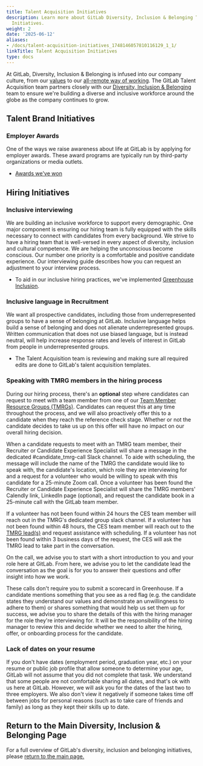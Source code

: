 ```yaml
---
title: Talent Acquisition Initiatives
description: Learn more about GitLab Diversity, Inclusion & Belonging Talent Acquisition
  Initiatives.
weight: 2
date: '2025-06-12'
aliases:
- /docs/talent-acquisition-initiatives_1748146057810116129_1_1/
linkTitle: Talent Acquisition Initiatives
type: docs
---
```


At GitLab, Diversity, Inclusion & Belonging is infused into our company culture, from our [values](/handbook/values/) to our [all-remote way of working](/handbook/company/culture/all-remote/).
The GitLab Talent Acquisition team partners closely with our [Diversity, Inclusion & Belonging](/handbook/company/culture/inclusion/) team to ensure we're building a diverse and inclusive workforce around the globe as the company continues to grow.

## Talent Brand Initiatives

### Employer Awards

One of the ways we raise awareness about life at GitLab is by applying for employer awards. These award programs are typically run by third-party organizations or media outlets.

- [Awards we've won](/handbook/people-group/employment-branding#employer-awards-and-recognition)

## Hiring Initiatives

### Inclusive interviewing

We are building an inclusive workforce to support every demographic. One major component is ensuring our hiring team is fully equipped with the skills necessary to connect with candidates from every background. We strive to have a hiring team that is well-versed in every aspect of diversity, inclusion and cultural competence. We are helping the unconscious become conscious. Our number one priority is a comfortable and positive candidate experience. Our interviewing guide describes how you can request an adjustment to your interview process.

- To aid in our inclusive hiring practices, we've implemented [Greenhouse Inclusion](/handbook/hiring/greenhouse#greenhouse-inclusion).

### Inclusive language in Recruitment

We want all prospective candidates, including those from underrepresented groups to have a sense of belonging at GitLab. Inclusive language helps build a sense of belonging and does not alienate underrepresented groups. Written communication that does not use biased language, but is instead neutral, will help increase response rates and levels of interest in GitLab from people in underrepresented groups.

- The Talent Acquisition team is reviewing and making sure all required edits are done to GitLab's talent acquisition templates.

### Speaking with TMRG members in the hiring process

During our hiring process, there's an **optional** step where candidates can request to meet with a team member from one of our [Team Member Resource Groups (TMRGs)](/handbook/company/culture/inclusion/erg-guide/#how-to-join-current-tmrgs-and-tmags-slack-channels). Candidates can request this at any time throughout the process, and we will also proactively offer this to a candidate when they reach the reference check stage. Whether or not the candidate decides to take us up on this offer will have no impact on our overall hiring decision.

When a candidate requests to meet with an TMRG team member, their Recruiter or Candidate Experience Specialist will share a message in the dedicated #candidate_tmrg-call Slack channel. To aide with scheduling, the message will include the name of the TMRG the candidate would like to speak with, the candidate's location, which role they are interviewing for and a request for a volunteer who would be willing to speak with this candidate for a 25-minute Zoom call. Once a volunteer has been found the Recruiter or Candidate Experience Specialist will share the TMRG members' Calendly link, LinkedIn page (optional), and request the candidate book in a 25-minute call with the GitLab team member.

If a volunteer has not been found within 24 hours the CES team member will reach out in the TMRG's dedicated group slack channel. If a volunteer has not been found within 48 hours, the CES team member will reach out to the [TMRG lead(s)](/handbook/company/culture/inclusion/erg-guide/) and request assistance with scheduling. If a volunteer has not been found within 3 business days of the request, the CES will ask the TMRG lead to take part in the conversation.

On the call, we advise you to start with a short introduction to you and your role here at GitLab. From here, we advise you to let the candidate lead the conversation as the goal is for you to answer their questions and offer insight into how we work.

These calls don't require you to submit a scorecard in Greenhouse. If a candidate mentions something that you see as a red flag (e.g. the candidate states they understand our values and demonstrate an unwillingness to adhere to them) or shares something that would help us set them up for success, we advise you to share the details of this with the hiring manager for the role they're interviewing for. It will be the responsibility of the hiring manager to review this and decide whether we need to alter the hiring, offer, or onboarding process for the candidate.

### Lack of dates on your resume

If you don't have dates (employment period, graduation year, etc.) on your resume or public job profile that allow someone to determine your age, GitLab will not assume that you did not complete that task. We understand that some people are not comfortable sharing all dates, and that's ok with us here at GitLab. However, we will ask you for the dates of the last two to three employers.  We also don't view it negatively if someone takes time off between jobs for personal reasons (such as to take care of friends and family) as long as they kept their skills up to date.

## Return to the Main Diversity, Inclusion & Belonging Page

For a full overview of GitLab's diversity, inclusion and belonging initiatives, please [return to the main page.](/handbook/company/culture/inclusion/)
